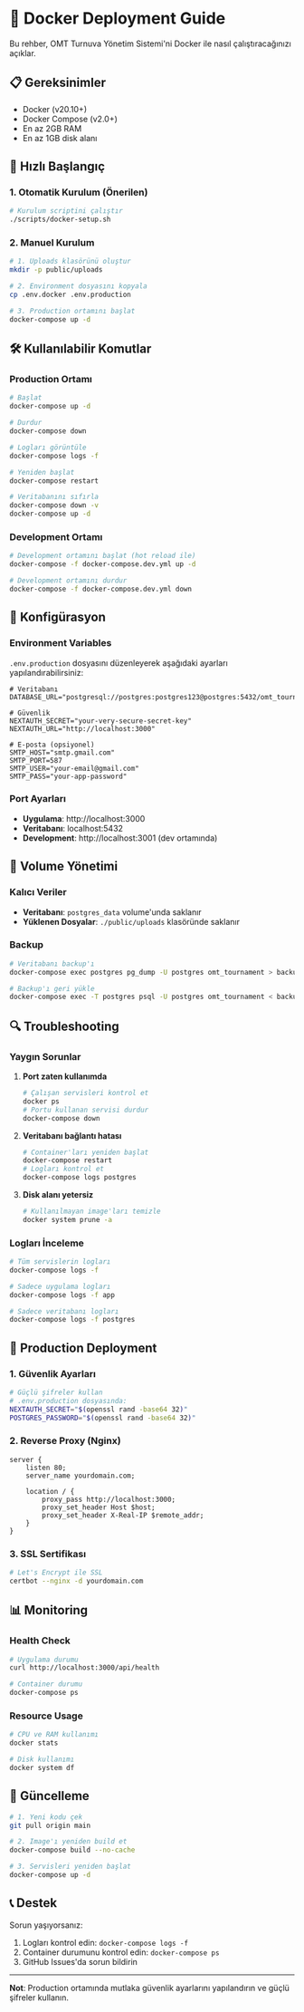 # 🐳 Docker Deployment Guide

Bu rehber, OMT Turnuva Yönetim Sistemi'ni Docker ile nasıl çalıştıracağınızı açıklar.

## 📋 Gereksinimler

- Docker (v20.10+)
- Docker Compose (v2.0+)
- En az 2GB RAM
- En az 1GB disk alanı

## 🚀 Hızlı Başlangıç

### 1. Otomatik Kurulum (Önerilen)

```bash
# Kurulum scriptini çalıştır
./scripts/docker-setup.sh
```

### 2. Manuel Kurulum

```bash
# 1. Uploads klasörünü oluştur
mkdir -p public/uploads

# 2. Environment dosyasını kopyala
cp .env.docker .env.production

# 3. Production ortamını başlat
docker-compose up -d
```

## 🛠️ Kullanılabilir Komutlar

### Production Ortamı

```bash
# Başlat
docker-compose up -d

# Durdur
docker-compose down

# Logları görüntüle
docker-compose logs -f

# Yeniden başlat
docker-compose restart

# Veritabanını sıfırla
docker-compose down -v
docker-compose up -d
```

### Development Ortamı

```bash
# Development ortamını başlat (hot reload ile)
docker-compose -f docker-compose.dev.yml up -d

# Development ortamını durdur
docker-compose -f docker-compose.dev.yml down
```

## 🔧 Konfigürasyon

### Environment Variables

`.env.production` dosyasını düzenleyerek aşağıdaki ayarları yapılandırabilirsiniz:

```env
# Veritabanı
DATABASE_URL="postgresql://postgres:postgres123@postgres:5432/omt_tournament"

# Güvenlik
NEXTAUTH_SECRET="your-very-secure-secret-key"
NEXTAUTH_URL="http://localhost:3000"

# E-posta (opsiyonel)
SMTP_HOST="smtp.gmail.com"
SMTP_PORT=587
SMTP_USER="your-email@gmail.com"
SMTP_PASS="your-app-password"
```

### Port Ayarları

- **Uygulama**: http://localhost:3000
- **Veritabanı**: localhost:5432
- **Development**: http://localhost:3001 (dev ortamında)

## 📁 Volume Yönetimi

### Kalıcı Veriler

- **Veritabanı**: `postgres_data` volume'unda saklanır
- **Yüklenen Dosyalar**: `./public/uploads` klasöründe saklanır

### Backup

```bash
# Veritabanı backup'ı
docker-compose exec postgres pg_dump -U postgres omt_tournament > backup.sql

# Backup'ı geri yükle
docker-compose exec -T postgres psql -U postgres omt_tournament < backup.sql
```

## 🔍 Troubleshooting

### Yaygın Sorunlar

1. **Port zaten kullanımda**
   ```bash
   # Çalışan servisleri kontrol et
   docker ps
   # Portu kullanan servisi durdur
   docker-compose down
   ```

2. **Veritabanı bağlantı hatası**
   ```bash
   # Container'ları yeniden başlat
   docker-compose restart
   # Logları kontrol et
   docker-compose logs postgres
   ```

3. **Disk alanı yetersiz**
   ```bash
   # Kullanılmayan image'ları temizle
   docker system prune -a
   ```

### Logları İnceleme

```bash
# Tüm servislerin logları
docker-compose logs -f

# Sadece uygulama logları
docker-compose logs -f app

# Sadece veritabanı logları
docker-compose logs -f postgres
```

## 🚀 Production Deployment

### 1. Güvenlik Ayarları

```bash
# Güçlü şifreler kullan
# .env.production dosyasında:
NEXTAUTH_SECRET="$(openssl rand -base64 32)"
POSTGRES_PASSWORD="$(openssl rand -base64 32)"
```

### 2. Reverse Proxy (Nginx)

```nginx
server {
    listen 80;
    server_name yourdomain.com;
    
    location / {
        proxy_pass http://localhost:3000;
        proxy_set_header Host $host;
        proxy_set_header X-Real-IP $remote_addr;
    }
}
```

### 3. SSL Sertifikası

```bash
# Let's Encrypt ile SSL
certbot --nginx -d yourdomain.com
```

## 📊 Monitoring

### Health Check

```bash
# Uygulama durumu
curl http://localhost:3000/api/health

# Container durumu
docker-compose ps
```

### Resource Usage

```bash
# CPU ve RAM kullanımı
docker stats

# Disk kullanımı
docker system df
```

## 🔄 Güncelleme

```bash
# 1. Yeni kodu çek
git pull origin main

# 2. Image'ı yeniden build et
docker-compose build --no-cache

# 3. Servisleri yeniden başlat
docker-compose up -d
```

## 📞 Destek

Sorun yaşıyorsanız:

1. Logları kontrol edin: `docker-compose logs -f`
2. Container durumunu kontrol edin: `docker-compose ps`
3. GitHub Issues'da sorun bildirin

---

**Not**: Production ortamında mutlaka güvenlik ayarlarını yapılandırın ve güçlü şifreler kullanın.